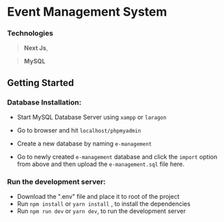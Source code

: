 #  Event Management System

  

###  Technologies

  

> **Next Js**,

> **MySQL**

  

##  Getting Started

  

###  Database Installation:

  

-  Start MySQL Database Server using `xampp` or `laragon`

-  Go to browser and hit `localhost/phpmyadmin`

-  Create a new database by naming `e-management`

-  Go to newly created `e-management` database and click the `import` option from above and then upload the `e-management.sql` file here.

  

###  Run the development server:


-  Download the ".env" file and place it to root of the project
-  Run ``npm install`` or ``yarn install`` , to install the dependencies
-  Run ``npm run dev`` or ``yarn dev``, to run the development server